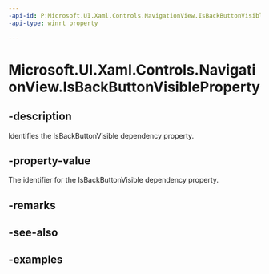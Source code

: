 ```yaml
---
-api-id: P:Microsoft.UI.Xaml.Controls.NavigationView.IsBackButtonVisibleProperty
-api-type: winrt property

---
```

<!-- Property syntax.
public DependencyProperty IsBackButtonVisibleProperty { get; }
-->

# Microsoft.UI.Xaml.Controls.NavigationView.IsBackButtonVisibleProperty


## -description

Identifies the IsBackButtonVisible dependency property.


## -property-value

The identifier for the IsBackButtonVisible dependency property.


## -remarks


## -see-also


## -examples


